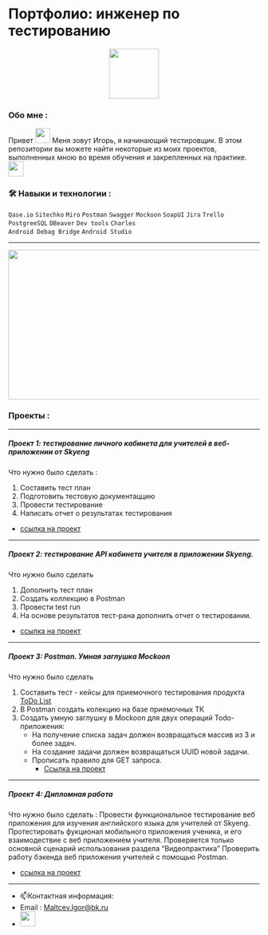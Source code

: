 # Портфолио: инженер по тестированию

<div id="header" align="center">
  <img src="https://media.giphy.com/media/Ll22OhMLAlVDb8UQWe/giphy.gif" width="100"/>
</div>


### Обо мне :

  
  <div id="header" align="left">
Привет
  <img src="https://media.giphy.com/media/hvRJCLFzcasrR4ia7z/giphy.gif" width="30px"/>   Меня зовут Игорь, я начинающий тестировщик. В этом репозитории вы можете найти некоторые из моих проектов, выполненных мною во время обучения и закрепленных на практике.   <img src="https://media.giphy.com/media/WUlplcMpOCEmTGBtBW/giphy.gif" width="30"></div>

### :hammer_and_wrench: Навыки и технологии :
 ``Qase.io``  ``Sitechko``   ``Miro``  ``Postman``  ``Swagger``  ``Mockoon``  ``SoapUI`` 
 ``Jira`` ``Trello``  ``PostgreeSQL``  ``DBeaver``  ``Dev tools`` ``Charles``  
 ``Android Debag Bridge`` ``Android Studio``

---

<div align="center">
  <img src="https://media.giphy.com/media/l4WuUJXSe4z6ebAym3/giphy.gif" width="600" height="300"/>
</div>

### Проекты :

---

##### Проект 1:  тестирование личного кабинета для учителей в веб-приложении от Skyeng

Что нужно было сделать :
1. Составить тест план
2. Подготовить тестовую документаццию
3. Провести тестирование
4. Написать отчет о результатах тестирования

- [ссылка на проект](https://github.com/Igor-Maltcev/QA-tester/blob/main/Project_1/WebSkyeng..md/)

---

 ##### Проект 2: тестирование API кабинета учителя в приложении Skyeng.
Что нужно было сделать
1. Дополнить тест план
2. Создать коллекцию в Postman
3. Провести test run
4. На основе результатов тест-рана дополнить отчет о тестировании.
- [ссылка на проект](https://github.com/Igor-Maltcev/QA-tester/blob/main/Project_2/CabinetSkyeng.md/)
---
 ##### Проект 3:  Postman. Умная заглушка Mockoon
 Что нужно было сделать
1. Составить  тест - кейсы для приемочного тестирования продукта [ToDo List](https://sky-todo-list.herokuapp.com/)
2. В Postman создать колекцию на базе  приемочных ТК
3. Создать умную заглушку в Mockoon для двух операций Todo-приложения:
   - На получение списка  задач должен возвращаться массив из 3 и более задач.
   - На создание задачи  должен возвращаться UUID новой задачи.
   - Прописать правило для GET запроса.
     - [Ссылка на проект](https://github.com/Igor-Maltcev/QA-tester/blob/main/Project_3/Project%20content.md/)

 ---
 
##### Проект 4:  Дипломная работа

Что нужно было сделать :
 Провести функциональное тестирование веб приложения для изучения английского языка для учителей от Skyeng. Протестировать фукционал  мобильного приложения ученика, и его взаимодествие с веб приложением учителя. Проверяется только основной сценарий использования раздела “Видеопрактика” Проверить работу бэкенда веб приложения учителей с помощью Postman.

- [ссылка на проект](https://www.notion.so/3faab76d1c704f4a99bacf1d9ce7aed4?pvs=4/)
---
 
- :mailbox:Контактная информация: 
- Email : Maltcev.Igor@bk.ru
- [<img src="https://upload.wikimedia.org/wikipedia/commons/8/82/Telegram_logo.svg" width="30">](https://t.me/MaltcevIgor/)


 





